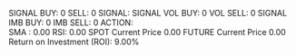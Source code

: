 SIGNAL     BUY: 0     SELL: 0  SIGNAL: 
SIGNAL VOL BUY: 0 VOL SELL: 0
SIGNAL IMB BUY: 0 IMB SELL: 0  ACTION:   
SMA : 0.00     RSI: 0.00
SPOT   Current Price 0.00
FUTURE Current Price 0.00
Return on Investment (ROI): 9.00%
